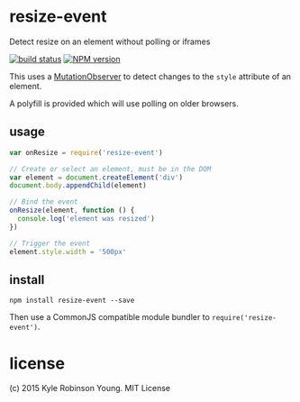 # resize-event
Detect resize on an element without polling or iframes

[![build status](https://secure.travis-ci.org/shama/resize-event.svg)](https://travis-ci.org/shama/resize-event)
[![NPM version](https://badge.fury.io/js/resize-event.svg)](https://badge.fury.io/js/resize-event)

This uses a [MutationObserver](https://developer.mozilla.org/en-US/docs/Web/API/MutationObserver)
to detect changes to the `style` attribute of an element.

A polyfill is provided which will use polling on older browsers.

## usage

```js
var onResize = require('resize-event')

// Create or select an element, must be in the DOM
var element = document.createElement('div')
document.body.appendChild(element)

// Bind the event
onResize(element, function () {
  console.log('element was resized')
})

// Trigger the event
element.style.width = '500px'
```

## install

```shell
npm install resize-event --save
```

Then use a CommonJS compatible module bundler to `require('resize-event')`.

# license
(c) 2015 Kyle Robinson Young. MIT License

